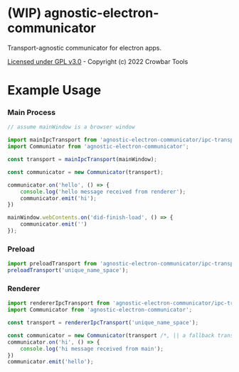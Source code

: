 # (WIP) agnostic-electron-communicator

Transport-agnostic communicator for electron apps.

[Licensed under GPL v3.0](https://www.gnu.org/licenses/gpl-3.0.txt) - Copyright (c) 2022 Crowbar Tools

# Example Usage

### Main Process
```ts
// assume mainWindow is a browser window

import mainIpcTransport from 'agnostic-electron-communicator/ipc-transport/main';
import Communiator from 'agnostic-electron-communicator';

const transport = mainIpcTransport(mainWindow);

const communicator = new Communicator(transport);

communicator.on('hello', () => {
    console.log('hello message received from renderer');
    communicator.emit('hi');
})

mainWindow.webContents.on('did-finish-load', () => {
    communicator.emit('')
});
```

### Preload
```ts
import preloadTransport from 'agnostic-electron-communicator/ipc-transport/preload';
preloadTransport('unique_name_space');
```

### Renderer
```ts
import rendererIpcTransport from 'agnostic-electron-communicator/ipc-transport/renderer';
import Communicator from 'agnostic-electron-communicator';

const transport = rendererIpcTransport('unique_name_space');

const communicator = new Communicator(transport /*, || a fallback transport */);
communicator.on('hi', () => {
    console.log('hi message received from main');
})
communicator.emit('hello');
```